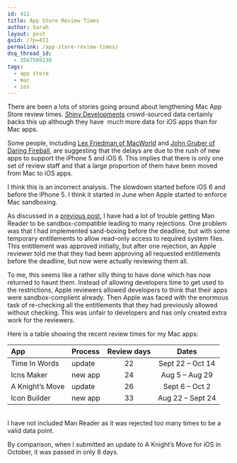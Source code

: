```yaml
---
id: 411
title: App Store Review Times
author: Sarah
layout: post
guid: /?p=411
permalink: /app-store-review-times/
dsq_thread_id:
  - 3567569230
tags:
  - app store
  - mac
  - ios
---
```

There are been a lots of stories going around about lengthening Mac App Store review times. <a href="http://reviewtimes.shinydevelopment.com" target="_blank">Shiny Developments</a> crowd-sourced data certainly backs this up although they have  much more data for iOS apps than for Mac apps.

Some people, including <a href="http://www.macworld.com/article/2011430/developers-stymied-by-mac-app-store-approval-delays.html" target="_blank">Lex Friedman of MacWorld</a> and <a href="http://daringfireball.net/linked/2012/10/09/app-store-delays" target="_blank">John Gruber of Daring Fireball</a>, are suggesting that the delays are due to the rush of new apps to support the iPhone 5 and iOS 6. This implies that there is only one set of review staff and that a large proportion of them have been moved from Mac to iOS apps.

I think this is an incorrect analysis. The slowdown started before iOS 6 and before the iPhone 5. I think it started in June when Apple started to enforce Mac sandboxing.

As discussed in a [previous post][1], I have had a lot of trouble getting Man Reader to be sandbox-compatible leading to many rejections. One problem was that I had implemented sand-boxing before the deadline, but with some temporary entitlements to allow read-only access to required system files. This entitlement was approved initially, but after one rejection, an Apple reviewer told me that they had been approving all requested entitlements before the deadline, but now were actually reviewing them all.

To me, this seems like a rather silly thing to have done which has now returned to haunt them. Instead of allowing developers time to get used to the restrictions, Apple reviewers allowed developers to think that their apps were sandbox-complient already. Then Apple was faced with the enormous task of re-checking all the entitlements that they had previously allowed without checking. This was unfair to developers and has only created extra work for the reviewers.

Here is a table showing the recent review times for my Mac apps:

App|Process|Review days|Dates
:--|:------|:---------:|:----:
Time In Words|update|22|Sept 22 &#8211; Oct 14  
Icns Maker|new app|24|Aug 5 &#8211; Aug 29  
A Knight&#8217;s Move|update|26|Sept 6 &#8211; Oct 2  
Icon Builder|new app|33|Aug 22 &#8211; Sept 24  
   
<br>
I have not included Man Reader as it was rejected too many times to be a valid data point.

By comparison, when I submitted an update to A Knight&#8217;s Move for iOS in October, it was passed in only 8 days.

 [1]: /sandboxing-and-the-mac-app-store/
